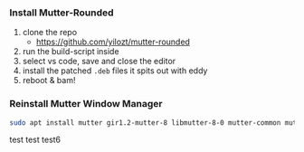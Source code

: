 ###  Install Mutter-Rounded

1. clone the repo
   - https://github.com/yilozt/mutter-rounded
2. run the build-script inside
3. select vs code, save and close the editor
4. install the patched `.deb` files it spits out with eddy
5. reboot & bam!

### Reinstall Mutter Window Manager

```bash
sudo apt install mutter gir1.2-mutter-8 libmutter-8-0 mutter-common mutter-8-tests --reinstall
```

test
test
test6